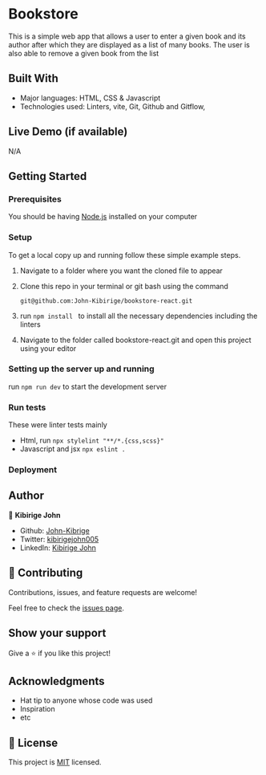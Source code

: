 # Bookstore

This is a simple web app that allows a user to enter a given book and its author after which they are displayed as a list of many books.
The user is also able to remove a given book from the list

## Built With

- Major languages: HTML, CSS & Javascript
- Technologies used: Linters, vite, Git, Github and Gitflow,

## Live Demo (if available)

N/A

## Getting Started

### Prerequisites

You should be having [Node.js](https://nodejs.org/en/) installed on your computer

### Setup

To get a local copy up and running follow these simple example steps.

1. Navigate to a folder where you want the cloned file to appear

2. Clone this repo in your terminal or git bash using the command

   ```
   git@github.com:John-Kibirige/bookstore-react.git
   ```

3. run `npm install ` to install all the necessary dependencies including the linters

4. Navigate to the folder called bookstore-react.git and open this project using your editor

### Setting up the server up and running

run `npm run dev` to start the development server

### Run tests

These were linter tests mainly

- Html, run `npx stylelint "**/*.{css,scss}"`
- Javascript and jsx `npx eslint .`

### Deployment

## Author

👤 **Kibirige John**

- Github: [John-Kibrige](https://github.com/John-Kibirige)
- Twitter: [kibirigejohn005](https://twitter.com/kibirigejohn005)
- LinkedIn: [Kibirige John](https://www.linkedin.com/in/kibirige-john-64160520a/trk=public_profile_samename-profile_profile-result-card_result-card_full-click&original_referer=https%3A%2F%2Fwww%2Egoogle%2Ecom%2F&originalSubdomain=ug)

## 🤝 Contributing

Contributions, issues, and feature requests are welcome!

Feel free to check the [issues page](https://github.com/John-Kibirige/bookstore-react/issues).

## Show your support

Give a ⭐️ if you like this project!

## Acknowledgments

- Hat tip to anyone whose code was used
- Inspiration
- etc

## 📝 License

This project is [MIT](./LICENSE.md) licensed.
